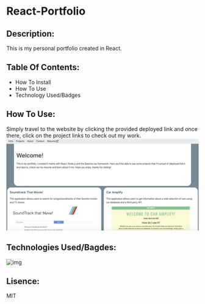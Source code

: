 # React-Portfolio
## Description: 
This is my personal portfolio created in React.
## Table Of Contents:
* How To Install
* How To Use
* Technology Used/Badges

## How To Use:
Simply travel to the website by clicking the provided deployed link and once there, click on the project links to check out my work.
![img](reactport.png)

## Technologies Used/Bagdes: 
![img](https://img.shields.io/badge/React-used-red)
## Lisence:  
MIT
